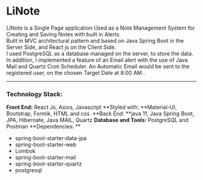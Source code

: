 # LiNote

LiNote is a Single Page application Used as a Note Management System for Creating and Saving Notes with built in Alerts.  
Built in MVC architectural pattern and based on Java Spring Boot in the Server Side, and React js on the Client Side.  
I used PostgreSQL as a database managed on the server, to store the data.
In addition, I implemented a feature of an Email alert with the use of Java Mail and Quartz Cron Scheduler.
An Automatic Email would be sent to the registered user, on the chosen Target Date at 8:00 AM .

---

### Technology Stack:
**Front End:** React Js, Axios, Javascript
**Styled with: **Material-UI, Bootstrap, Formik, HTML and css.
**Back End: **java 11, Java Spring Boot, JPA, Hibernate, Java MAIL, Quartz
**Database and Tools:**  PostgreSQL and Postman
**Dependencies: **
- spring-boot-starter-data-jpa
- spring-boot-starter-web
- Lombok
- spring-boot-starter-mail
- spring-boot-starter-quartz
- postgresql
